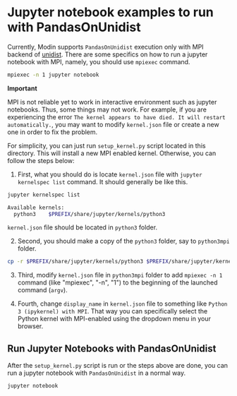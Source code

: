 # Jupyter notebook examples to run with PandasOnUnidist

Currently, Modin supports `PandasOnUnidist` execution only with MPI backend of [unidist](https://github.com/modin-project/unidist).
There are some specifics on how to run a jupyter notebook with MPI, namely, you should use `mpiexec` command.

```bash
mpiexec -n 1 jupyter notebook
```

**Important**

MPI is not reliable yet to work in interactive environment such as jupyter notebooks. Thus, some things may not work.
For example, if you are experiencing the error `The kernel appears to have died. It will restart automatically.`,
you may want to modify `kernel.json` file or create a new one in order to fix the problem.

For simplicity, you can just run `setup_kernel.py` script located in this directory. This will install a new MPI enabled kernel. Otherwise, you can follow the steps below:

1. First, what you should do is locate `kernel.json` file with `jupyter kernelspec list` command. It should generally be like this.

```bash
jupyter kernelspec list

Available kernels:
  python3    $PREFIX/share/jupyter/kernels/python3
```

`kernel.json` file should be located in `python3` folder.

2. Second, you should make a copy of the `python3` folder, say to `python3mpi` folder.

```bash
cp -r $PREFIX/share/jupyter/kernels/python3 $PREFIX/share/jupyter/kernels/python3mpi
```

3. Third, modify `kernel.json` file in `python3mpi` folder to add `mpiexec -n 1` command
(like "mpiexec", "-n", "1") to the beginning of the launched command (`argv`).

4. Fourth, change `display_name` in `kernel.json` file to something like `Python 3 (ipykernel) with MPI`.
That way you can specifically select the Python kernel with MPI-enabled using the dropdown menu in your browser.

## Run Jupyter Notebooks with PandasOnUnidist

After the `setup_kernel.py` script is run or the steps above are done, you can run a jupyter notebook with `PandasOnUnidist` in a normal way.

```bash
jupyter notebook
```

